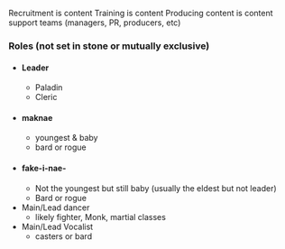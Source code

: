 Recruitment is content
Training is content
Producing content is content
support teams (managers, PR, producers, etc)

### Roles (not set in stone or mutually exclusive)
- #### Leader
	- Paladin
	- Cleric
- #### maknae
	- youngest & baby
	- bard or rogue
- #### fake-i-nae- 
	- Not the youngest but still baby (usually the eldest but not leader)
	- Bard or rogue
- Main/Lead dancer
	- likely fighter, Monk, martial classes
- Main/Lead Vocalist
	- casters or bard